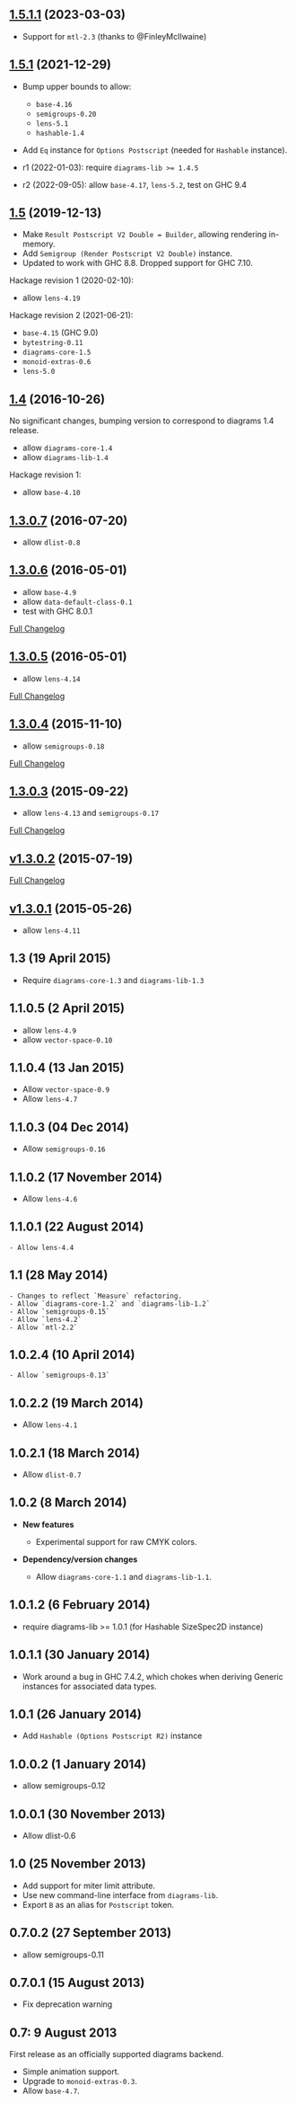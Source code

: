 ## [1.5.1.1](https://github.com/diagrams/diagrams-postscript/tree/v1.5.1.1) (2023-03-03)

  - Support for `mtl-2.3` (thanks to @FinleyMcIlwaine)

## [1.5.1](https://github.com/diagrams/diagrams-postscript/tree/v1.5.1) (2021-12-29)

  - Bump upper bounds to allow:

      - `base-4.16`
      - `semigroups-0.20`
      - `lens-5.1`
      - `hashable-1.4`

  - Add `Eq` instance for `Options Postscript` (needed for `Hashable`
    instance).

  - r1 (2022-01-03): require `diagrams-lib >= 1.4.5`
  - r2 (2022-09-05): allow `base-4.17`, `lens-5.2`, test on GHC 9.4

## [1.5](https://github.com/diagrams/diagrams-postscript/tree/v1.5) (2019-12-13)

  - Make `Result Postscript V2 Double = Builder`, allowing rendering
    in-memory.
  - Add `Semigroup (Render Postscript V2 Double)` instance.
  - Updated to work with GHC 8.8.  Dropped support for GHC 7.10.

  Hackage revision 1 (2020-02-10):

  - allow `lens-4.19`

  Hackage revision 2 (2021-06-21):

  - `base-4.15` (GHC 9.0)
  - `bytestring-0.11`
  - `diagrams-core-1.5`
  - `monoid-extras-0.6`
  - `lens-5.0`

## [1.4](https://github.com/diagrams/diagrams-postscript/tree/v1.4) (2016-10-26)

No significant changes, bumping version to correspond to diagrams 1.4
release.

  - allow `diagrams-core-1.4`
  - allow `diagrams-lib-1.4`

  Hackage revision 1:

  - allow `base-4.10`

## [1.3.0.7](https://github.com/diagrams/diagrams-postscript/tree/v1.3.0.7) (2016-07-20)

- allow `dlist-0.8`

## [1.3.0.6](https://github.com/diagrams/diagrams-postscript/tree/v1.3.0.6) (2016-05-01)

- allow `base-4.9`
- allow `data-default-class-0.1`
- test with GHC 8.0.1

[Full Changelog](https://github.com/diagrams/diagrams-postscript/compare/v1.3.0.5...v1.3.0.6)


## [1.3.0.5](https://github.com/diagrams/diagrams-postscript/tree/v1.3.0.5) (2016-05-01)

- allow `lens-4.14`

[Full Changelog](https://github.com/diagrams/diagrams-postscript/compare/v1.3.0.4...v1.3.0.5)

## [1.3.0.4](https://github.com/diagrams/diagrams-postscript/tree/v1.3.0.4) (2015-11-10)

- allow `semigroups-0.18`

[Full Changelog](https://github.com/diagrams/diagrams-postscript/compare/v1.3.0.3...v1.3.0.4)

## [1.3.0.3](https://github.com/diagrams/diagrams-postscript/tree/v1.3.0.3) (2015-09-22)

- allow `lens-4.13` and `semigroups-0.17`

[Full Changelog](https://github.com/diagrams/diagrams-postscript/compare/v1.3.0.2...v1.3.0.3)

## [v1.3.0.2](https://github.com/diagrams/diagrams-postscript/tree/v1.3.0.2) (2015-07-19)

[Full Changelog](https://github.com/diagrams/diagrams-postscript/compare/v1.3.0.1...v1.3.0.2)

[v1.3.0.1](https://github.com/diagrams/diagrams-postscript/tree/v1.3.0.1) (2015-05-26)
--------------------------------------------------------------------------------------

- allow `lens-4.11`

1.3 (19 April 2015)
-------------------

- Require `diagrams-core-1.3` and `diagrams-lib-1.3`

1.1.0.5 (2 April 2015)
----------------------

 - allow `lens-4.9`
 - allow `vector-space-0.10`

1.1.0.4 (13 Jan 2015)
---------------------

- Allow `vector-space-0.9`
- Allow `lens-4.7`

1.1.0.3 (04 Dec 2014)
---------------------

- Allow `semigroups-0.16`

1.1.0.2 (17 November 2014)
--------------------------

- Allow `lens-4.6`

1.1.0.1 (22 August 2014)
------------------------

    - Allow lens-4.4

1.1 (28 May 2014)
------------------

    - Changes to reflect `Measure` refactoring.
    - Allow `diagrams-core-1.2` and `diagrams-lib-1.2`
    - Allow `semigroups-0.15`
    - Allow `lens-4.2`
    - Allow `mtl-2.2`

1.0.2.4 (10 April 2014)
----------------------

    - Allow `semigroups-0.13`

1.0.2.2 (19 March 2014)
----------------------

  - Allow `lens-4.1`

1.0.2.1 (18 March 2014)
-----------------------

- Allow `dlist-0.7`

1.0.2 (8 March 2014)
--------------------

* **New features**

  - Experimental support for raw CMYK colors.

* **Dependency/version changes**

  - Allow `diagrams-core-1.1` and `diagrams-lib-1.1`.

1.0.1.2 (6 February 2014)
-------------------------

- require diagrams-lib >= 1.0.1 (for Hashable SizeSpec2D instance)

1.0.1.1 (30 January 2014)
-------------------------

- Work around a bug in GHC 7.4.2, which chokes when deriving Generic
  instances for associated data types.

1.0.1 (26 January 2014)
-----------------------

- Add `Hashable (Options Postscript R2)` instance

1.0.0.2 (1 January 2014)
------------------------

- allow semigroups-0.12

1.0.0.1 (30 November 2013)
--------------------------

- Allow dlist-0.6

1.0 (25 November 2013)
----------------------

- Add support for miter limit attribute.
- Use new command-line interface from `diagrams-lib`.
- Export `B` as an alias for `Postscript` token.

0.7.0.2 (27 September 2013)
---------------------------

* allow semigroups-0.11

0.7.0.1 (15 August 2013)
------------------------

* Fix deprecation warning

0.7: 9 August 2013
------------------

First release as an officially supported diagrams backend.

* Simple animation support.
* Upgrade to `monoid-extras-0.3`.
* Allow `base-4.7`.
